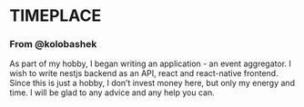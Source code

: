 # TIMEPLACE

### From @kolobashek

As part of my hobby, I began writing an application - an event aggregator. I wish to write nestjs backend as an API, react and react-native frontend. Since this is just a hobby, I don’t invest money here, but only my energy and time. I will be glad to any advice and any help you can.
